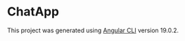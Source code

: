 # ChatApp

This project was generated using [Angular CLI](https://github.com/angular/angular-cli) version 19.0.2.
